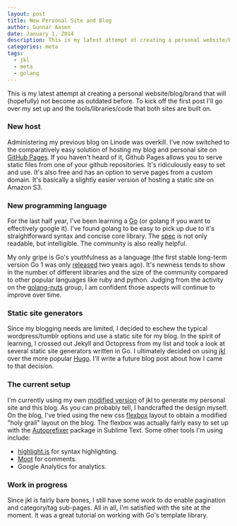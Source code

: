 ```yaml
---
layout: post
title: New Personal Site and Blog
author: Gunnar Aasen
date: January 1, 2014
description: This is my latest attempt at creating a personal website/blog/brand that will (hopefully) not become as outdated before. To kick off the first post I'll go over my set up and the tools/libraries/code that both sites are built on.
categories: meta
tags:
  - jkl
  - meta
  - golang
---
```

This is my latest attempt at creating a personal website/blog/brand that will (hopefully) not become as outdated before. To kick off the first post I'll go over my set up and the tools/libraries/code that both sites are built on.

### New host

Administering my previous blog on Linode was overkill. I've now switched to the comparatively easy solution of hosting my blog and personal site on [GitHub Pages](http://pages.github.com/). If you haven't heard of it, Github Pages allows you to serve static files from one of your github repositories. It's ridiculously easy to set and use. It's also free and has an option to serve pages from a custom domain. It's basically a slightly easier version of hosting a static site on Amazon S3.

### New programming language

For the last half year, I've been learning a [Go](http://golang.org/) (or golang if you want to effectively google it). I've found golang to be easy to pick up due to it's straightforward syntax and concise core library. The [spec](http://golang.org/ref/spec) is not only readable, but intelligible. The community is also really helpful.

My only gripe is Go's youthfulness as a language (the first stable long-term version Go 1 was only [released](http://golang.org/doc/devel/release.html) two years ago). It's newness tends to show in the number of different libraries and the size of the community compared to other popular languages like ruby and python. Judging from the activity on the [golang-nuts](https://groups.google.com/forum/#!forum/golang-nuts) group, I am confident those aspects will continue to improve over time.

### Static site generators

Since my blogging needs are limited, I decided to eschew the typical wordpress/tumblr options and use a static site for my blog. In the spirit of learning, I crossed out Jekyll and Octopress from my list and took a look at several static site generators written in Go. I ultimately decided on using [jkl](https://github.com/drone/jkl) over the more popular [Hugo](http://hugo.spf13.com/). I'll write a future blog post about how I came to that decision.

### The current setup

I'm currently using my own [modified version](https://github.com/gunnaraasen/jkl) of jkl to generate my personal site and this blog. As you can probably tell, I handcrafted the design myself. On the blog, I've tried using the new css [flexbox](http://caniuse.com/flexbox) layout to obtain a modified "holy grail" layout on the blog. The flexbox was actually fairly easy to set up with the [Autoprefixer](https://sublime.wbond.net/packages/Autoprefixer) package in Sublime Text. Some other tools I'm using include:

* [highlight.js](http://highlightjs.org/) for syntax highlighting.
* [Moot](https://moot.it/) for comments.
* Google Analytics for analytics.

### Work in progress

Since jkl is fairly bare bones, I still have some work to do enable pagination and category/tag sub-pages. All in all, I'm satisfied with the site at the moment. It was a great tutorial on working with Go's template library.